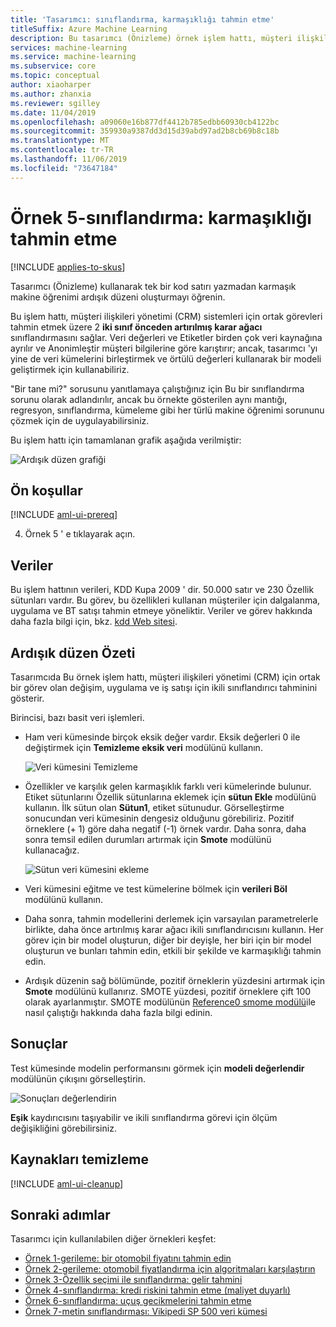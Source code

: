 ```yaml
---
title: 'Tasarımcı: sınıflandırma, karmaşıklığı tahmin etme'
titleSuffix: Azure Machine Learning
description: Bu tasarımcı (Önizleme) örnek işlem hattı, müşteri ilişkileri yönetimi (CRM) için ortak bir görev olan ikili sınıflandırıcı tahminini gösterir.
services: machine-learning
ms.service: machine-learning
ms.subservice: core
ms.topic: conceptual
author: xiaoharper
ms.author: zhanxia
ms.reviewer: sgilley
ms.date: 11/04/2019
ms.openlocfilehash: a09060e16b877df4412b785edbb60930cb4122bc
ms.sourcegitcommit: 359930a9387dd3d15d39abd97ad2b8cb69b8c18b
ms.translationtype: MT
ms.contentlocale: tr-TR
ms.lasthandoff: 11/06/2019
ms.locfileid: "73647184"
---
```

# <a name="sample-5---classification-predict-churn"></a>Örnek 5-sınıflandırma: karmaşıklığı tahmin etme
[!INCLUDE [applies-to-skus](../../../includes/aml-applies-to-enterprise-sku.md)]

Tasarımcı (Önizleme) kullanarak tek bir kod satırı yazmadan karmaşık makine öğrenimi ardışık düzeni oluşturmayı öğrenin.

Bu işlem hattı, müşteri ilişkileri yönetimi (CRM) sistemleri için ortak görevleri tahmin etmek üzere 2 **iki sınıf önceden artırılmış karar ağacı** sınıflandırmasını sağlar. Veri değerleri ve Etiketler birden çok veri kaynağına ayrılır ve Anonimleştir müşteri bilgilerine göre karıştırır; ancak, tasarımcı 'yı yine de veri kümelerini birleştirmek ve örtülü değerleri kullanarak bir modeli geliştirmek için kullanabiliriz.

"Bir tane mi?" sorusunu yanıtlamaya çalıştığınız için Bu bir sınıflandırma sorunu olarak adlandırılır, ancak bu örnekte gösterilen aynı mantığı, regresyon, sınıflandırma, kümeleme gibi her türlü makine öğrenimi sorununu çözmek için de uygulayabilirsiniz.

Bu işlem hattı için tamamlanan grafik aşağıda verilmiştir:

![Ardışık düzen grafiği](./media/how-to-ui-sample-classification-predict-churn/pipeline-graph.png)

## <a name="prerequisites"></a>Ön koşullar

[!INCLUDE [aml-ui-prereq](../../../includes/aml-ui-prereq.md)]

4. Örnek 5 ' e tıklayarak açın. 

## <a name="data"></a>Veriler

Bu işlem hattının verileri, KDD Kupa 2009 ' dir. 50.000 satır ve 230 Özellik sütunları vardır. Bu görev, bu özellikleri kullanan müşteriler için dalgalanma, uygulama ve BT satışı tahmin etmeye yöneliktir. Veriler ve görev hakkında daha fazla bilgi için, bkz. [kdd Web sitesi](https://www.kdd.org/kdd-cup/view/kdd-cup-2009).

## <a name="pipeline-summary"></a>Ardışık düzen Özeti

Tasarımcıda Bu örnek işlem hattı, müşteri ilişkileri yönetimi (CRM) için ortak bir görev olan değişim, uygulama ve iş satışı için ikili sınıflandırıcı tahminini gösterir.

Birincisi, bazı basit veri işlemleri.

- Ham veri kümesinde birçok eksik değer vardır. Eksik değerleri 0 ile değiştirmek için **Temizleme eksik veri** modülünü kullanın.

    ![Veri kümesini Temizleme](./media/how-to-ui-sample-classification-predict-churn/cleaned-dataset.png)

- Özellikler ve karşılık gelen karmaşıklık farklı veri kümelerinde bulunur. Etiket sütunlarını Özellik sütunlarına eklemek için **sütun Ekle** modülünü kullanın. İlk sütun olan **Sütun1**, etiket sütunudur. Görselleştirme sonucundan veri kümesinin dengesiz olduğunu görebiliriz. Pozitif örneklere (+ 1) göre daha negatif (-1) örnek vardır. Daha sonra, daha sonra temsil edilen durumları artırmak için **Smote** modülünü kullanacağız.

    ![Sütun veri kümesini ekleme](./media/how-to-ui-sample-classification-predict-churn/added-column1.png)



- Veri kümesini eğitme ve test kümelerine bölmek için **verileri Böl** modülünü kullanın.

- Daha sonra, tahmin modellerini derlemek için varsayılan parametrelerle birlikte, daha önce artırılmış karar ağacı ikili sınıflandırıcısını kullanın. Her görev için bir model oluşturun, diğer bir deyişle, her biri için bir model oluşturun ve bunları tahmin edin, etkili bir şekilde ve karmaşıklığı tahmin edin.

- Ardışık düzenin sağ bölümünde, pozitif örneklerin yüzdesini artırmak için **Smote** modülünü kullanırız. SMOTE yüzdesi, pozitif örneklere çift 100 olarak ayarlanmıştır. SMOTE modülünün [Reference0 smome modülü](../././algorithm-module-reference/SMOTE.md)ile nasıl çalıştığı hakkında daha fazla bilgi edinin.

## <a name="results"></a>Sonuçlar

Test kümesinde modelin performansını görmek için **modeli değerlendir** modülünün çıkışını görselleştirin. 

![Sonuçları değerlendirin](./media/how-to-ui-sample-classification-predict-churn/evaluate-result.png)

 **Eşik** kaydırıcısını taşıyabilir ve ikili sınıflandırma görevi için ölçüm değişikliğini görebilirsiniz. 

## <a name="clean-up-resources"></a>Kaynakları temizleme

[!INCLUDE [aml-ui-cleanup](../../../includes/aml-ui-cleanup.md)]

## <a name="next-steps"></a>Sonraki adımlar

Tasarımcı için kullanılabilen diğer örnekleri keşfet:

- [Örnek 1-gerileme: bir otomobil fiyatını tahmin edin](how-to-designer-sample-regression-automobile-price-basic.md)
- [Örnek 2-gerileme: otomobil fiyatlandırma için algoritmaları karşılaştırın](how-to-designer-sample-regression-automobile-price-compare-algorithms.md)
- [Örnek 3-Özellik seçimi ile sınıflandırma: gelir tahmini](how-to-designer-sample-classification-predict-income.md)
- [Örnek 4-sınıflandırma: kredi riskini tahmin etme (maliyet duyarlı)](how-to-designer-sample-classification-credit-risk-cost-sensitive.md)
- [Örnek 6-sınıflandırma: uçuş gecikmelerini tahmin etme](how-to-designer-sample-classification-flight-delay.md)
- [Örnek 7-metin sınıflandırması: Vikipedi SP 500 veri kümesi](how-to-designer-sample-text-classification.md)
